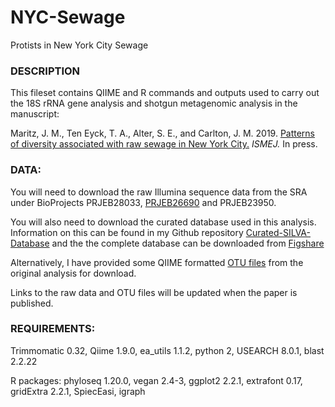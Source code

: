 # NYC-Sewage
Protists in New York City Sewage


### DESCRIPTION

This fileset contains QIIME and R commands and outputs used to carry out the 18S rRNA gene analysis and shotgun metagenomic analysis in the manuscript:

Maritz, J. M., Ten Eyck, T. A., Alter, S. E., and Carlton, J. M. 2019. [Patterns of diversity associated with raw sewage in New York City.][Paper] *ISMEJ.* In press.


### DATA:

You will need to download the raw Illumina sequence data from the SRA under BioProjects PRJEB28033, [PRJEB26690][26690] and PRJEB23950.

You will also need to download the curated database used in this analysis.
Information on this can be found in my Github repository [Curated-SILVA-Database][github_database] and the the complete database can be downloaded from [Figshare][Database]

Alternatively, I have provided some QIIME formatted [OTU files](/Data) from the original analysis for download.

Links to the raw data and OTU files will be updated when the paper is published.


### REQUIREMENTS:

Trimmomatic 0.32, Qiime 1.9.0, ea_utils 1.1.2, python 2, USEARCH 8.0.1, blast 2.2.22

R packages: phyloseq 1.20.0, vegan 2.4-3, ggplot2 2.2.1, extrafont 0.17, gridExtra 2.2.1, SpiecEasi, igraph

[Paper]: https://www.nature.com/articles/s41396-019-0467-z
[26690]: https://www.ebi.ac.uk/ena/data/view/PRJEB26690
[github_database]: https://github.com/jmmaritz/Curated-SILVA-Database
[Database]: https://doi.org/10.6084/m9.figshare.3114850.v1
